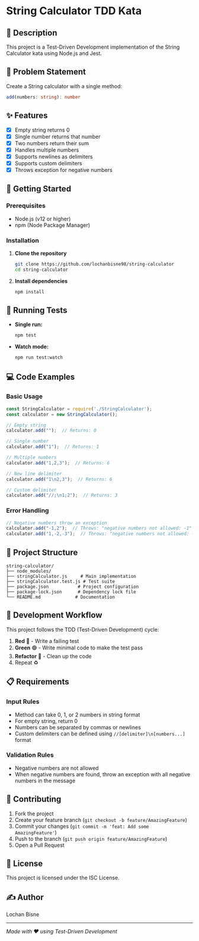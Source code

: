 # String Calculator TDD Kata

## 📝 Description

This project is a Test-Driven Development implementation of the String Calculator kata using Node.js and Jest.

## 🎯 Problem Statement

Create a String calculator with a single method:

```typescript
add(numbers: string): number
```

## ✨ Features

- [x] Empty string returns 0
- [x] Single number returns that number
- [x] Two numbers return their sum
- [x] Handles multiple numbers
- [x] Supports newlines as delimiters
- [x] Supports custom delimiters
- [x] Throws exception for negative numbers

## 🚀 Getting Started

### Prerequisites

- Node.js (v12 or higher)
- npm (Node Package Manager)

### Installation

1. **Clone the repository**
   ```bash
   git clone https://github.com/lochanbisne98/string-calculator
   cd string-calculator
   ```

2. **Install dependencies**
   ```bash
   npm install
   ```

## 🧪 Running Tests

* **Single run:**
  ```bash
  npm test
  ```

* **Watch mode:**
  ```bash
  npm run test:watch
  ```

## 💻 Code Examples

### Basic Usage
```javascript
const StringCalculator = require('./StringCalculator');
const calculator = new StringCalculator();

// Empty string
calculator.add("");  // Returns: 0

// Single number
calculator.add("1");  // Returns: 1

// Multiple numbers
calculator.add("1,2,3");  // Returns: 6

// New line delimiter
calculator.add("1\n2,3");  // Returns: 6

// Custom delimiter
calculator.add("//;\n1;2");  // Returns: 3
```

### Error Handling
```javascript
// Negative numbers throw an exception
calculator.add("-1,2");  // Throws: "negative numbers not allowed: -1"
calculator.add("1,-2,-3");  // Throws: "negative numbers not allowed: -2,-3"
```

## 📁 Project Structure

```
string-calculator/
├── node_modules/
├── stringCalculator.js     # Main implementation
├── stringCalculator.test.js # Test suite
├── package.json           # Project configuration
├── package-lock.json      # Dependency lock file
└── README.md             # Documentation
```

## 🔄 Development Workflow

This project follows the TDD (Test-Driven Development) cycle:

1. **Red** 🔴 - Write a failing test
2. **Green** 🟢 - Write minimal code to make the test pass
3. **Refactor** 🔵 - Clean up the code
4. Repeat ♻️

## 📋 Requirements

### Input Rules
- Method can take 0, 1, or 2 numbers in string format
- For empty string, return 0
- Numbers can be separated by commas or newlines
- Custom delimiters can be defined using `//[delimiter]\n[numbers...]` format

### Validation Rules
- Negative numbers are not allowed
- When negative numbers are found, throw an exception with all negative numbers in the message

## 👥 Contributing

1. Fork the project
2. Create your feature branch (`git checkout -b feature/AmazingFeature`)
3. Commit your changes (`git commit -m 'feat: Add some AmazingFeature'`)
4. Push to the branch (`git push origin feature/AmazingFeature`)
5. Open a Pull Request

## 📝 License

This project is licensed under the ISC License.

## ✍️ Author

Lochan Bisne

---

*Made with ❤️ using Test-Driven Development*
